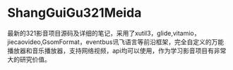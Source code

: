 # ShangGuiGu321Meida
最新的321影音项目源码及详细的笔记，采用了xutil3，glide,vitamio，jiecaovideo,GsomFormat，eventbus讯飞语言等前沿框架，完全自定义的万能播放器和音乐播放器，支持网络视频，api均可以使用，作为学习影音项目有非常大的研究价值。
